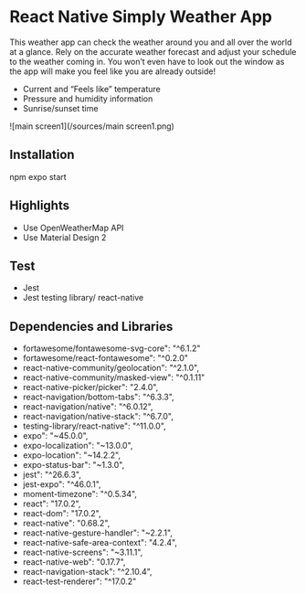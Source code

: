 # React Native Simply Weather App

This weather app can check the weather around you and all over the world at a glance. Rely on the accurate weather forecast and adjust your schedule to the weather coming in. You won’t even have to look out the window as the app will make you feel like you are already outside!


- Current and “Feels like” temperature
- Pressure and humidity information
- Sunrise/sunset time

![main screen1](/sources/main screen1.png)


## Installation
 
npm expo start

## Highlights

- Use OpenWeatherMap API
- Use Material Design 2

## Test
- Jest
- Jest testing library/ react-native

## Dependencies and Libraries

- fortawesome/fontawesome-svg-core": "^6.1.2"
- fortawesome/react-fontawesome": "^0.2.0"
- react-native-community/geolocation": "^2.1.0",
- react-native-community/masked-view": "^0.1.11"
- react-native-picker/picker": "2.4.0",
- react-navigation/bottom-tabs": "^6.3.3",
- react-navigation/native": "^6.0.12",
- react-navigation/native-stack": "^6.7.0",
- testing-library/react-native": "^11.0.0",
- expo": "~45.0.0",
- expo-localization": "~13.0.0",
- expo-location": "~14.2.2",
- expo-status-bar": "~1.3.0",
- jest": "^26.6.3",
- jest-expo": "^46.0.1",
- moment-timezone": "^0.5.34",
- react": "17.0.2",
- react-dom": "17.0.2",
- react-native": "0.68.2",
- react-native-gesture-handler": "~2.2.1",
- react-native-safe-area-context": "4.2.4",
- react-native-screens": "~3.11.1",
- react-native-web": "0.17.7",
- react-navigation-stack": "^2.10.4",
- react-test-renderer": "^17.0.2"



